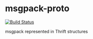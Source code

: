 # msgpack-proto

[![Build Status](http://ci.rbkmoney.com/buildStatus/icon?job=rbkmoney_private/msgpack-proto/master)](http://ci.rbkmoney.com/job/rbkmoney_private/job/msgpack-proto/job/master/)

msgpack represented in Thrift structures
